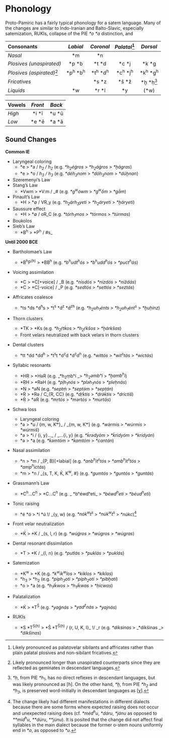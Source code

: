 # Phonology
Proto-Pamiric has a fairly typical phonology for a satem language. Many of the changes are similar to Indo-Iranian and Balto-Slavic, especially satemization, RUKIs, collapse of the PIE _\*o_ _\*a_ distinction, and

| **Consonants** | _Labial_ | _Coronal_ | _Palatal_[^pals] | _Dorsal_ |
| :------------  | :----: | :-----: | :-----: | :----: |
| _Nasal_ | *m | *n |
| _Plosives (unaspirated)_ | *p *b | *t *d | *c *j | *k *g |
| _Plosives (aspirated)_[^vasp] | *p<sup>h</sup> *b<sup>h</sup> | *t<sup>h</sup> *d<sup>h</sup> | *c<sup>h</sup> *j<sup>h</sup> | *k<sup>h</sup> *g<sup>h</sup> |
| _Fricatives_ | | *s *z | *š *ž | *ḫ *ḥ[^h-lars] |
| _Liquids_ | *w | *r *l | *y | (*w) |

| **Vowels** | _Front_ | _Back_ |
| :- | :-: | :-: |
| _High_ | *i *ī | *u *ū |
| _Low_ | *e *ē | *a *ā |

[^vasp]: Likely pronounced longer than unaspirated counterparts since they are reflected as geminates in descendant languages.
[^h-lars]: _\*ḥ_, from PIE _\*h<sub>1</sub>_, has no direct reflexes in descendant languages, but was likely pronounced as \[ɦ\]. On the other hand, _\*ḫ_, from PIE _\*h<sub>2</sub>_ and _\*h<sub>3</sub>_, is preserved word-initially in descendant languages as \[χ\].
[^pals]: Likely pronounced as palatovelar sibilants and affricates rather than plain palatal plosives and non-sibilant fricatives.


## Sound Changes

**Common IE**


* Laryngeal coloring
    * *e > *a / _h<sub>2</sub> / h<sub>2</sub>_ (e.g. _*h<sub>2</sub>éǵros_ > _*h<sub>2</sub>áǵros_ > _*ḫágras_)
    * *e > *o / _h<sub>3</sub> / h<sub>3</sub>_ (e.g. _*déh<sub>3</sub>nom_ > _*dóh<sub>3</sub>nom_ > _*dúḫnan_)
* Szeremenyi’s Law
* Stang’s Law
    * *Vwm > *V:m / _# (e.g. _*g<sup>w</sup>ówm_ > _*g<sup>w</sup>ṓm_ > _*gā́m_)
* Pinault’s Law
    * *H > *∅ / VR_y (e.g. _*h<sub>2</sub>árh<sub>3</sub>yeti_ > _*h<sub>2</sub>áryeti_ > _*ḫáryeti_)
* Saussure effect
    * *H > *∅ / oR_C (e.g. _*tórh<sub>1</sub>mos_ > _*tórmos_ > _*túrmas_)
* Boukolos
* Sieb’s Law
    * *B<sup>h</sup> > *P<sup>h</sup> / #s_

**Until 2000 BCE**



* Bartholomae’s Law
    * *B<sup>h</sup>P<sup>(h)</sup> > *BB<sup>h</sup> (e.g. _*b<sup>h</sup>udt<sup>h</sup>ós_ > _*b<sup>h</sup>udd<sup>h</sup>ós_ > _*puct<sup>h</sup>ás_)
* Voicing assimilation
    * *C > *C[+voice] / _B (e.g. _*nisdós_ > _*nizdós_ > _*niždás_)
    * *C > *C[-voice] / _P (e.g. _*sedtós_ > _*settós_ > _*seztás_)
* Affricates coalesce
    * *ts *ds *d<sup>h</sup>s > *t<sup>s</sup> *d<sup>z</sup> *d<sup>zh</sup> (e.g. _*h<sub>2</sub>uh<sub>1</sub>énts_ > _*h<sub>2</sub>uh<sub>1</sub>ént<sup>s</sup>_ > _*ḫuḥínz_)
* Thorn clusters
    * *TK > *Ks (e.g. _*h<sub>2</sub>ṛ́tḱos_ > _*h<sub>2</sub>ṛ́kšos_ > _*ḫárkšas_)
    * Front velars neutralized with back velars in thorn clusters
* Dental clusters
    * *tt *dd *dd<sup>h</sup> > *t<sup>s</sup>t *d<sup>z</sup>d *d<sup>z</sup>d<sup>h</sup> (e.g. _*wittós_ > _*wit<sup>s</sup>tás_ > _*wictás_)
* Syllabic resonants
    * *HṚ > *HəR (e.g. _*h<sub>2</sub>ṃbʰí _> _*h<sub>2</sub>əmbʰí_ > _*ḫamb<sup>h</sup>í_)
    * *ṚH > *RəH (e.g. _*pḷh<sub>1</sub>nós_ > _*pləh<sub>1</sub>nós_ > _*pleḥnás_)
    * *Ṇ > *əN (e.g. _*septṃ́_ > _*septə́m_ > _*septán_)
    * *Ṛ > *Rə / C_{R, CC} (e.g. _*dṛ́ḱtis_ > _*drə́ḱtis_ > _*dríctiš_)
    * *Ṛ > *əR (e.g. _*mṛtós_ > _*mərtós_ > _*murtás_)
* Schwa loss
    * Laryngeal coloring
    * *ə > *u / {m, w, Kʷ}_ / _{m, w, Kʷ} (e.g. _*wə́rmis_ > _*wúrmis_ > _*wúrmiš_)
    * *ə > *i / {i, y}..._ / _...{i, y} (e.g. _*ḱrədyóm_ > _*ḱridyóm_ > _*kridyán_)
    * *ə > *a (e.g. _*ḱəmtóm_ > _*ḱamtóm_ > _*cantán_)
* Nasal assimilation
    * *n > *m / _{P, B}[+labial] (e.g. _*anb<sup>h</sup>it<sup>s</sup>tós_ > _*amb<sup>h</sup>it<sup>s</sup>tós_ > _*amp<sup>h</sup>ictás_)
    * *m > *n / _{s, T, K, Ḱ, K<sup>w</sup>, #} (e.g. _*gumtós_ > _*guntós_ > _*guntás_)
* Grassmann’s Law
    * *C<sup>h</sup>…C<sup>h</sup> > *C…C<sup>h</sup> (e.g. _	*bʰéwdʰeti_ > _*béwd<sup>h</sup>eti_ > _*béud<sup>h</sup>eti_)
* Tonic raising
    * *é *ó > *í *ú !/ _{y, w} (e.g. _*nók<sup>w</sup>t<sup>s</sup>_ > _*núk<sup>w</sup>t<sup>s</sup>_ > _*núkc_)[^ton-r]
* Front velar neutralization
    * *Ḱ > *K / _{s, l, r} (e.g. _*wúǵros_ > _*wúgros_ > _*wúgras_)
* Dental resonant dissimilation
    * *T > *K / _{l, n} (e.g. _*putlás_ > _*puklás_ > _*puklás_)
* Satemization
    * *K<sup>w</sup> > *K (e.g. _*k<sup>w</sup>ík<sup>w</sup>los_ > _*kíklos_ > _*kíklas_)
    * *h<sub>3</sub> > *h<sub>2</sub> (e.g. _*píph<sub>3</sub>oti_ > _*píph<sub>2</sub>oti_ > _*pìbḫati_)
    * *o > *a (e.g. _*h<sub>1</sub>íḱwos_ > _*h<sub>1</sub>íḱwas_ > _*ḥícwas_)
* Palatalization
    * *Ḱ > *T<sup>Š</sup> (e.g. _*yaǵnás_ > _*yad<sup>ž</sup>nás_ > _*yajnás_)
* RUKIs
    * *S *T<sup>S(h)</sup> > *Š *T<sup>Š(h)</sup> / {r, U, K, I}_ !/ _r (e.g. _*díksinas_ > _*díkšinas _> _*díkšinas_)

  [^ton-r]: The change likely had different manifestations in different dialects because there are some forms where expected raising does not occur and unexpected raising does (cf. _*méd<sup>h</sup>u_, _*dáru_, _*jánu_ as opposed to _**míd<sup>h</sup>u_, _**dúru_, _**júnu_). It is posited that the change did not affect final syllables in the main dialect because the former o-stem nouns uniformly end in _*a_, as opposed to _*u_.
